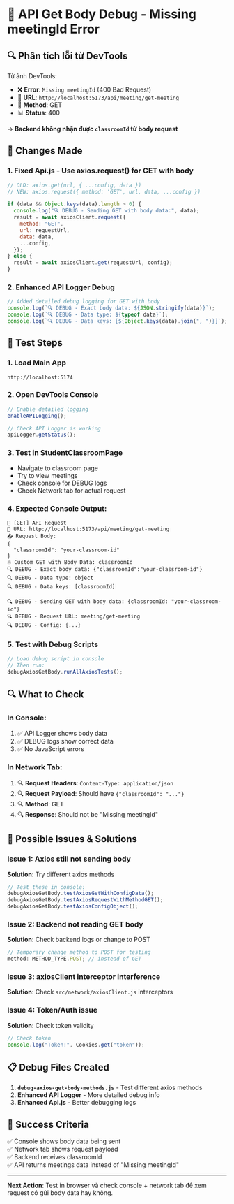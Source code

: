 # 🚨 API Get Body Debug - Missing meetingId Error

## 🔍 Phân tích lỗi từ DevTools

Từ ảnh DevTools:

- ❌ **Error**: `Missing meetingId` (400 Bad Request)
- 🔗 **URL**: `http://localhost:5173/api/meeting/get-meeting`
- 📝 **Method**: GET
- 📊 **Status**: 400

→ **Backend không nhận được `classroomId` từ body request**

## 🔧 Changes Made

### **1. Fixed Api.js - Use axios.request() for GET with body**

```javascript
// OLD: axios.get(url, { ...config, data })
// NEW: axios.request({ method: 'GET', url, data, ...config })

if (data && Object.keys(data).length > 0) {
  console.log("🔍 DEBUG - Sending GET with body data:", data);
  result = await axiosClient.request({
    method: "GET",
    url: requestUrl,
    data: data,
    ...config,
  });
} else {
  result = await axiosClient.get(requestUrl, config);
}
```

### **2. Enhanced API Logger Debug**

```javascript
// Added detailed debug logging for GET with body
console.log(`🔍 DEBUG - Exact body data: ${JSON.stringify(data)}`);
console.log(`🔍 DEBUG - Data type: ${typeof data}`);
console.log(`🔍 DEBUG - Data keys: [${Object.keys(data).join(", ")}]`);
```

## 🧪 Test Steps

### **1. Load Main App**

```
http://localhost:5174
```

### **2. Open DevTools Console**

```javascript
// Enable detailed logging
enableAPILogging();

// Check API Logger is working
apiLogger.getStatus();
```

### **3. Test in StudentClassroomPage**

- Navigate to classroom page
- Try to view meetings
- Check console for DEBUG logs
- Check Network tab for actual request

### **4. Expected Console Output:**

```
🚀 [GET] API Request
🔗 URL: http://localhost:5173/api/meeting/get-meeting
📤 Request Body:
{
  "classroomId": "your-classroom-id"
}
🔥 Custom GET with Body Data: classroomId
🔍 DEBUG - Exact body data: {"classroomId":"your-classroom-id"}
🔍 DEBUG - Data type: object
🔍 DEBUG - Data keys: [classroomId]

🔍 DEBUG - Sending GET with body data: {classroomId: "your-classroom-id"}
🔍 DEBUG - Request URL: meeting/get-meeting
🔍 DEBUG - Config: {...}
```

### **5. Test with Debug Scripts**

```javascript
// Load debug script in console
// Then run:
debugAxiosGetBody.runAllAxiosTests();
```

## 🔍 What to Check

### **In Console:**

1. ✅ API Logger shows body data
2. ✅ DEBUG logs show correct data
3. ✅ No JavaScript errors

### **In Network Tab:**

1. 🔍 **Request Headers**: `Content-Type: application/json`
2. 🔍 **Request Payload**: Should have `{"classroomId": "..."}`
3. 🔍 **Method**: GET
4. 🔍 **Response**: Should not be "Missing meetingId"

## 🎯 Possible Issues & Solutions

### **Issue 1: Axios still not sending body**

**Solution**: Try different axios methods

```javascript
// Test these in console:
debugAxiosGetBody.testAxiosGetWithConfigData();
debugAxiosGetBody.testAxiosRequestWithMethodGET();
debugAxiosGetBody.testAxiosConfigObject();
```

### **Issue 2: Backend not reading GET body**

**Solution**: Check backend logs or change to POST

```javascript
// Temporary change method to POST for testing
method: METHOD_TYPE.POST; // instead of GET
```

### **Issue 3: axiosClient interceptor interference**

**Solution**: Check `src/network/axiosClient.js` interceptors

### **Issue 4: Token/Auth issue**

**Solution**: Check token validity

```javascript
// Check token
console.log("Token:", Cookies.get("token"));
```

## 📋 Debug Files Created

1. **`debug-axios-get-body-methods.js`** - Test different axios methods
2. **Enhanced API Logger** - More detailed debug info
3. **Enhanced Api.js** - Better debugging logs

## 🎯 Success Criteria

✅ Console shows body data being sent  
✅ Network tab shows request payload  
✅ Backend receives classroomId  
✅ API returns meetings data instead of "Missing meetingId"

---

**Next Action**: Test in browser và check console + network tab để xem request có gửi body data hay không.
